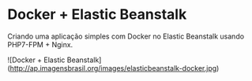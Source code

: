 # Docker + Elastic Beanstalk

Criando uma aplicação simples com Docker no Elastic Beanstalk usando PHP7-FPM + Nginx.

![Docker + Elastic Beanstalk]
(http://ap.imagensbrasil.org/images/elasticbeanstalk-docker.jpg)
